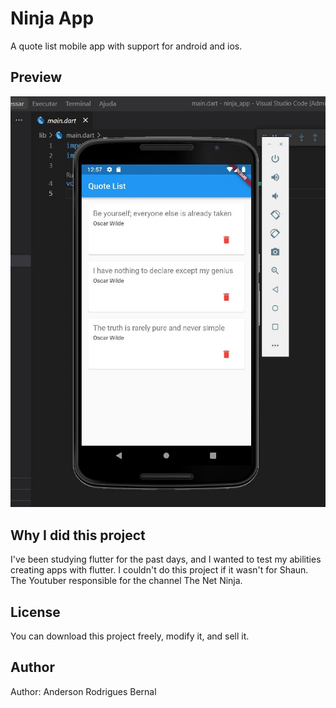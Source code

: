 # Ninja App

A quote list mobile app with support for android and ios.

## Preview

![preview](./preview.JPG)

## Why I did this project

I've been studying flutter for the past days, and I wanted to test my abilities creating apps with flutter.
I couldn't do this project if it wasn't for Shaun. The Youtuber responsible for the channel The Net Ninja.

## License

You can download this project freely, modify it, and sell it. 

## Author

Author: Anderson Rodrigues Bernal
